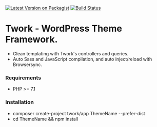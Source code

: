 [![Latest Version on Packagist](https://img.shields.io/packagist/v/twork/app.svg)](https://packagist.org/packages/twork/app)
[![Build Status](https://travis-ci.org/Tsquare17/Twork-App.svg?branch=master)](https://travis-ci.org/Tsquare17/Twork-App)

# Twork - WordPress Theme Framework.
- Clean templating with Twork's controllers and queries.
- Auto Sass and JavaScript compilation, and auto inject/reload with Browsersync.

### Requirements
- PHP >= 7.1

### Installation
- composer create-project twork/app ThemeName --prefer-dist
- cd ThemeName && npm install
